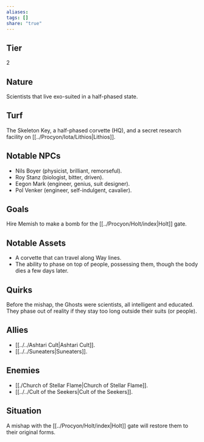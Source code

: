 ```yaml
---
aliases: 
tags: []
share: "true"
---
```

## Tier

2

## Nature

Scientists that live exo-suited in a half-phased state.

## Turf

The Skeleton Key, a half-phased corvette (HQ), and a secret research facility on [[../Procyon/Iota/Lithios|Lithios]].

## Notable NPCs

- Nils Boyer (physicist, brilliant, remorseful).
- Roy Stanz (biologist, bitter, driven).
- Eegon Mark (engineer, genius, suit designer).
- Pol Venker (engineer, self-indulgent, cavalier).


## Goals

Hire Memish to make a bomb for the [[../Procyon/Holt/index|Holt]] gate.

## Notable Assets

- A corvette that can travel along Way lines.
- The ability to phase on top of people, possessing them, though the body dies a few days later.


## Quirks

Before the mishap, the Ghosts were scientists, all intelligent and educated. They phase out of reality if they stay too long outside their suits (or people).

## Allies

- [[../../Ashtari Cult|Ashtari Cult]].
- [[../../Suneaters|Suneaters]].


## Enemies

- [[./Church of Stellar Flame|Church of Stellar Flame]].
- [[../../Cult of the Seekers|Cult of the Seekers]].


## Situation

A mishap with the [[../Procyon/Holt/index|Holt]] gate will restore them to their original forms.
